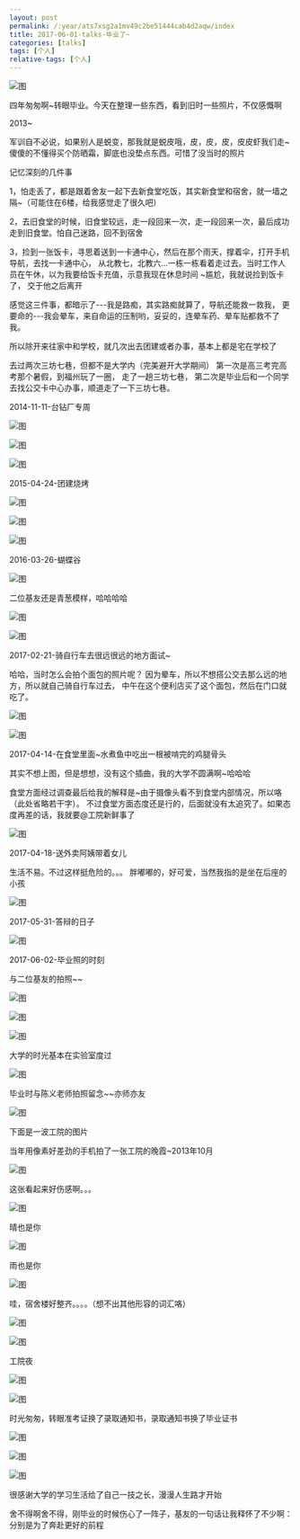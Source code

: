 ```yaml
---
layout: post
permalink: /:year/ats7xsg2a1mv49c2be51444cab4d2aqw/index
title: 2017-06-01-talks-毕业了~
categories: [talks]
tags: [个人]
relative-tags: [个人]
---
```


![图](https://gitee.com/linxingyang/at-2020-10-02-image/raw/master/image/T-talks/image/2017/2017-06-01/03.jpg)

四年匆匆啊~转眼毕业。今天在整理一些东西，看到旧时一些照片，不仅感慨啊

2013~

军训自不必说，如果别人是蜕变，那我就是蜕皮哦，皮，皮，皮，皮皮虾我们走~
傻傻的不懂得买个防晒霜，脚底也没垫点东西。可惜了没当时的照片


记忆深刻的几件事

1，怕走丢了，都是跟着舍友一起下去新食堂吃饭，其实新食堂和宿舍，就一墙之隔~（可能住在6楼，给我感觉走了很久吧）

2，去旧食堂的时候，旧食堂较远，走一段回来一次，走一段回来一次，最后成功走到旧食堂。怕自己迷路，回不到宿舍

3，捡到一张饭卡，寻思着送到一卡通中心，然后在那个雨天，撑着伞，打开手机导航，去找一卡通中心，
从北教七，北教六...一栋一栋看着走过去。当时工作人员在午休，以为我要给饭卡充值，示意我现在休息时间
~尴尬，我就说捡到饭卡了， 交于他之后离开


感觉这三件事，都暗示了---我是路痴，其实路痴就算了，导航还能救一救我，
更要命的---我会晕车，来自命运的压制哟，妥妥的，连晕车药、晕车贴都救不了我。


所以除开来往家中和学校，就几次出去团建或者办事，基本上都是宅在学校了


去过两次三坊七巷，但都不是大学内（完美避开大学期间）
第一次是高三考完高考那个暑假，到福州玩了一圈， 走了一趟三坊七巷，
第二次是毕业后和一个同学去找公交卡中心办事，顺道走了一下三坊七巷。


2014-11-11-台钻厂专周

![图](https://gitee.com/linxingyang/at-2020-10-02-image/raw/master/image/T-talks/image/2017/2017-06-01/14.jpg)

![图](https://gitee.com/linxingyang/at-2020-10-02-image/raw/master/image/T-talks/image/2017/2017-06-01/30.jpg)

![图](https://gitee.com/linxingyang/at-2020-10-02-image/raw/master/image/T-talks/image/2017/2017-06-01/31.jpg)


2015-04-24-团建烧烤

![图](https://gitee.com/linxingyang/at-2020-10-02-image/raw/master/image/T-talks/image/2017/2017-06-01/16.jpg)

![图](https://gitee.com/linxingyang/at-2020-10-02-image/raw/master/image/T-talks/image/2017/2017-06-01/17.jpg)

![图](https://gitee.com/linxingyang/at-2020-10-02-image/raw/master/image/T-talks/image/2017/2017-06-01/18.jpg)


2016-03-26-蝴蝶谷

![图](https://gitee.com/linxingyang/at-2020-10-02-image/raw/master/image/T-talks/image/2017/2017-06-01/19.jpg)

二位基友还是青葱模样，哈哈哈哈

![图](https://gitee.com/linxingyang/at-2020-10-02-image/raw/master/image/T-talks/image/2017/2017-06-01/20.jpg)

![图](https://gitee.com/linxingyang/at-2020-10-02-image/raw/master/image/T-talks/image/2017/2017-06-01/21.jpg)



2017-02-21-骑自行车去很远很远的地方面试~

哈哈，当时怎么会拍个面包的照片呢？
因为晕车，所以不想搭公交去那么远的地方，所以就自己骑自行车过去，
中午在这个便利店买了这个面包，然后在门口就吃了。

![图](https://gitee.com/linxingyang/at-2020-10-02-image/raw/master/image/T-talks/image/2017/2017-06-01/23.jpg)

![图](https://gitee.com/linxingyang/at-2020-10-02-image/raw/master/image/T-talks/image/2017/2017-06-01/22.jpg)


2017-04-14-在食堂里面~水煮鱼中吃出一根被啃完的鸡腿骨头

其实不想上图，但是想想，没有这个插曲，我的大学不圆满啊~哈哈哈

食堂方面经过调查最后给我的解释是~由于摄像头看不到食堂内部情况，所以咯（此处省略若干字）。
不过食堂方面态度还是行的，后面就没有太追究了。如果态度再差的话，我就要@工院新鲜事了

![图](https://gitee.com/linxingyang/at-2020-10-02-image/raw/master/image/T-talks/image/2017/2017-06-01/24.jpg)


2017-04-18-送外卖阿姨带着女儿

生活不易。不过这样挺危险的。。。 胖嘟嘟的，好可爱，当然我指的是坐在后座的小孩

![图](https://gitee.com/linxingyang/at-2020-10-02-image/raw/master/image/T-talks/image/2017/2017-06-01/25.jpg)


2017-05-31-答辩的日子

![图](https://gitee.com/linxingyang/at-2020-10-02-image/raw/master/image/T-talks/image/2017/2017-06-01/26.jpg)


2017-06-02-毕业照的时刻

与二位基友的拍照~~

![图](https://gitee.com/linxingyang/at-2020-10-02-image/raw/master/image/T-talks/image/2017/2017-06-01/27.jpg)

![图](https://gitee.com/linxingyang/at-2020-10-02-image/raw/master/image/T-talks/image/2017/2017-06-01/28.jpg)

![图](https://gitee.com/linxingyang/at-2020-10-02-image/raw/master/image/T-talks/image/2017/2017-06-01/29.jpg)



大学的时光基本在实验室度过

![图](https://gitee.com/linxingyang/at-2020-10-02-image/raw/master/image/T-talks/image/2017/2017-06-01/12.jpg)


毕业时与陈义老师拍照留念~~亦师亦友

![图](https://gitee.com/linxingyang/at-2020-10-02-image/raw/master/image/T-talks/image/2017/2017-06-01/13.jpg)


下面是一波工院的图片


当年用像素好差劲的手机拍了一张工院的晚霞~2013年10月

![图](https://gitee.com/linxingyang/at-2020-10-02-image/raw/master/image/T-talks/image/2017/2017-06-01/04.jpg)


这张看起来好伤感啊。。。

![图](https://gitee.com/linxingyang/at-2020-10-02-image/raw/master/image/T-talks/image/2017/2017-06-01/05.jpg)


晴也是你

![图](https://gitee.com/linxingyang/at-2020-10-02-image/raw/master/image/T-talks/image/2017/2017-06-01/07.jpg)


雨也是你

![图](https://gitee.com/linxingyang/at-2020-10-02-image/raw/master/image/T-talks/image/2017/2017-06-01/06.jpg)


哇，宿舍楼好整齐。。。。（想不出其他形容的词汇咯）

![图](https://gitee.com/linxingyang/at-2020-10-02-image/raw/master/image/T-talks/image/2017/2017-06-01/08.jpg)

![图](https://gitee.com/linxingyang/at-2020-10-02-image/raw/master/image/T-talks/image/2017/2017-06-01/09.jpg)


工院夜

![图](https://gitee.com/linxingyang/at-2020-10-02-image/raw/master/image/T-talks/image/2017/2017-06-01/10.jpg)

![图](https://gitee.com/linxingyang/at-2020-10-02-image/raw/master/image/T-talks/image/2017/2017-06-01/11.jpg)



时光匆匆，转眼准考证换了录取通知书，录取通知书换了毕业证书


![图](https://gitee.com/linxingyang/at-2020-10-02-image/raw/master/image/T-talks/image/2017/2017-06-01/01.jpg)


![图](https://gitee.com/linxingyang/at-2020-10-02-image/raw/master/image/T-talks/image/2017/2017-06-01/02.jpg)


![图](https://gitee.com/linxingyang/at-2020-10-02-image/raw/master/image/T-talks/image/2017/2017-06-01/15.jpg)


很感谢大学的学习生活给了自己一技之长，漫漫人生路才开始


舍不得啊舍不得，刚毕业的时候伤心了一阵子，基友的一句话让我释怀了不少啊：分别是为了奔赴更好的前程

